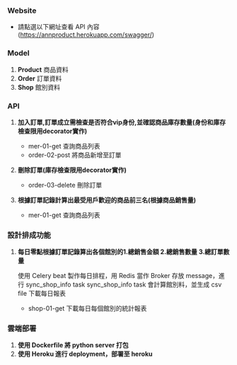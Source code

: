 ### Website
   - 請點選以下網址查看 API 內容 (https://annproduct.herokuapp.com/swagger/)

### Model
1. **Product** 商品資料
2. **Order** 訂單資料
3. **Shop** 館別資料
### API
1. **加入訂單,訂單成立需檢查是否符合vip身份,並確認商品庫存數量(身份和庫存檢查限用decorator實作)**
   - mer-01-get 查詢商品列表
   - order-02-post 將商品新增至訂單

2. **刪除訂單(庫存檢查限用decorator實作)**
   - order-03-delete 刪除訂單

3. **根據訂單記錄計算出最受用戶歡迎的商品前三名(根據商品銷售量)**
   - mer-01-get 查詢商品列表

### 設計排成功能
1. **每日零點根據訂單記錄算出各個館別的1.總銷售金額 2.總銷售數量 3.總訂單數量**
   
   使用 Celery beat 製作每日排程，用 Redis 當作 Broker 存放 message，進行 sync_shop_info task
   sync_shop_info task 會計算館別料，並生成 csv file
   下載每日報表
   
   - shop-01-get 下載每日每個館別的統計報表

### 雲端部署
1. **使用 Dockerfile 將 python server 打包**
2. **使用 Heroku 進行 deployment，部署至 heroku**

